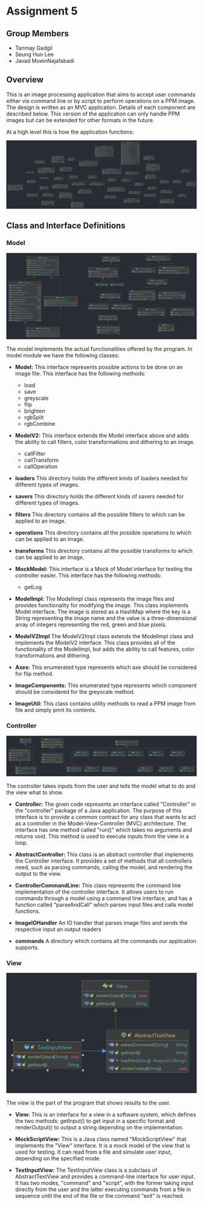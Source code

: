 # Assignment 5

## Group Members

- Tanmay Gadgil
- Seung Hun Lee
- Javad MoeinNajafabadi

## Overview

This is an image processing application that aims to accept user commands either via command line
or by script to perform operations on a PPM image. The design is written as an MVC application.
Details of each component are described below. This version of the application can only handle PPM
images but can be extended for other formats in the future.

At a high level this is how the application functions:

![src](diagrams/src.png)


## Class and Interface Definitions

### Model

![Model](diagrams/Model.png)

The model implements the actual functionalities offered by the program.
In model module we have the following classes:

- **Model:** This interface represents possible actions to be done on an image file. This interface
  has the following methods:

    - load
    - save
    - greyscale
    - flip
    - brighten
    - rgbSplit
    - rgbCombine


- **ModelV2:** This interface extends the Model interface above and adds the ability to call
  filters, color transformations and dithering to an image.
    - callFilter
    - callTransform
    - callOperation


- **loaders** This directory holds the different kinds of loaders needed for different types of
  images.


- **savers** This directory holds the different kinds of savers needed for different types of
  images.


- **filters** This directory contains all the possible filters to which can be applied to an
  image.


- **operations** This directory contains all the possible operations to which can be applied to
  an image.


- **transforms** This directory contains all the possible transforms to which can be applied to
  an image.


- **MockModel:** This interface is a Mock of Model interface for testing the controller easier.
  This interface has the following methods:

    - getLog


- **ModelImpl:** The ModelImpl class represents the image files and provides functionality for
  modifying the image. This class implements Model interface.
  The image is stored as a HashMap where the key is a
  String representing the image name and the value is a three-dimensional array of integers
  representing the red, green and blue pixels.


- **ModelV2Impl** The ModelV2Impl class extends the ModelImpl class and implements the ModelV2
  interface. This class provides all of the functionality of the ModelImpl, but adds the ability
  to call features, color transformations and dithering.


- **Axes:** This enumerated type represents which axe should be considered for flip method.


- **ImageComponents:**  This enumerated type represents which component should be considered
  for the greyscale method.


- **ImageUtil:** This class contains utility methods to read a PPM image from file and simply
  print its contents.

### Controller


![controller](diagrams\controller.png)

The controller takes inputs from the user and tells the model what to do and the view what to show.

- **Controller:** The given code represents an interface called "Controller" in the "controller"
  package of a Java application. The purpose of this interface is to provide a common contract for
  any class that wants to act as a controller in the Model-View-Controller (MVC) architecture.
  The interface has one method called "run()" which takes no arguments and returns void. This method
  is used to execute inputs from the view in a loop.


- **AbstractController:** This class is an abstract controller that implements the Controller
  interface. It provides a set of methods that all controllers need, such as parsing commands,
  calling the model, and rendering the output to the view.


- **ControllerCommandLine:** This class represents the command line implementation of the controller
  interface. It allows users to run commands through a model using a command line interface, and has
  a function called "parseAndCall" which parses input files and calls model functions.


- **ImageIOHandler** An IO handler that parses image files and sends the respective input an output
  readers


- **commands** A directory which contains all the commands our application supports. 


### View

![view](diagrams/view.png)


The view is the part of the program that shows results to the user.

- **View:** This is an interface for a view in a software system, which defines the two methods:
  getInput() to get input in a specific format and renderOutput() to output a string depending on
  the implementation.


- **MockScriptView:**  This is a Java class named "MockScriptView" that implements the "View"
  interface. It is a mock model of the view that is used for testing. It can read from a file and
  simulate user input, depending on the specified mode.


- **TextInputView:** The TextInputView class is a subclass of AbstractTextView and provides a
  command-line interface for user input. It has two modes, "command" and "script", with the former
  taking input directly from the user and the latter executing commands from a file in sequence
  until the end of the file or the command "exit" is reached.

